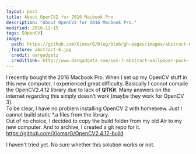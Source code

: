 ```yaml
---
layout: post
title: About OpenCV2 for 2016 Macbook Pro
description: "About OpenCV2 for 2016 Macbook Pro."
modified: 2016-12-15
tags: [OpenCV]
image:
  path: https://github.com/XiomarG/blog/blob/gh-pages/images/abstract-6.jpg
  feature: abstract-6.jpg
  credit: dargadgetz
  creditlink: http://www.dargadgetz.com/ios-7-abstract-wallpaper-pack-for-iphone-5-and-ipod-touch-retina/
---
```


I recently bought the 2016 Macbook Pro. When I set up my OpenCV stuff in this new computer, I experienced great difficulty.
Basically I cannot compile the OpenCV2.4.12 library due to lack of **QTKit**. Many answers on the internet regarding this simply doesn't work (maybe they work for OpenCV 3).  
To be clear, I have no problem installing OpenCV 2 with homebrew. Just I cannot build static *.a files from the library.  
Out of no choice, I decided to copy the build folder from my old Air to my new computer. And to archive, I created a git repo for it.
https://github.com/XiomarG/OpenCV2.4.12-build

I haven't tried yet. No sure whether this solution works or not.